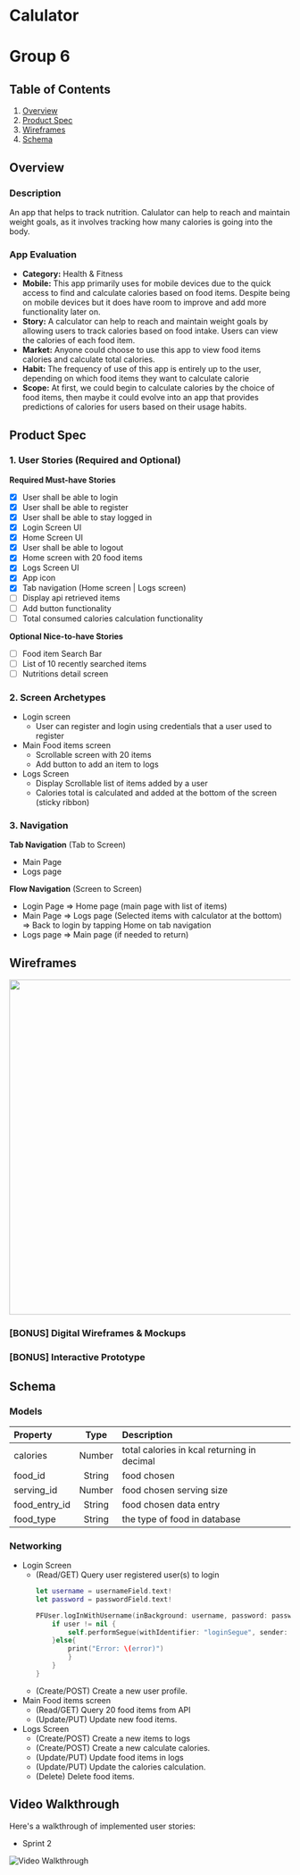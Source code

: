 # Calulator
# Group 6

## Table of Contents
1. [Overview](#Overview)
1. [Product Spec](#Product-Spec)
1. [Wireframes](#Wireframes)
2. [Schema](#Schema)

## Overview
### Description
An app that helps to track nutrition. Calulator can help to reach and maintain weight goals, as it involves tracking how many calories is going into the body.

### App Evaluation
- **Category:** Health & Fitness
- **Mobile:** This app primarily uses for mobile devices due to the quick access to find and calculate calories based on food items. Despite being on mobile devices but it does have room to improve and add more functionality later on. 
- **Story:** A calculator can help to reach and maintain weight goals by allowing users to track calories based on food intake. Users can view the calories of each food item. 
- **Market:** Anyone could choose to use this app to view food items calories and calculate total calories.
- **Habit:** The frequency of use of this app is entirely up to the user, depending on which food items they want to calculate calorie
- **Scope:** At first, we could begin to calculate calories by the choice of food items, then maybe it could evolve into an app that provides predictions of calories for users based on their usage habits. 

## Product Spec

### 1. User Stories (Required and Optional)

**Required Must-have Stories**

- [x] User shall be able to login
- [x] User shall be able to register
- [x] User shall be able to stay logged in
- [x] Login Screen UI
- [x] Home Screen UI
- [x] User shall be able to logout
- [x] Home screen with 20 food items
- [x] Logs Screen UI
- [x] App icon
- [x] Tab navigation (Home screen | Logs screen)
- [ ] Display api retrieved items 
- [ ] Add button functionality
- [ ] Total consumed calories calculation functionality

**Optional Nice-to-have Stories**

- [ ] Food item Search Bar
- [ ] List of 10 recently searched items
- [ ] Nutritions detail screen

### 2. Screen Archetypes

* Login screen
    * User can register and login using credentials that a user used to register
* Main Food items screen
    * Scrollable screen with 20 items
    * Add button to add an item to logs
* Logs Screen
    * Display Scrollable list of items added by a user
    * Calories total is calculated and added at the bottom of the screen (sticky ribbon)

### 3. Navigation

**Tab Navigation** (Tab to Screen)

* Main Page
* Logs page

**Flow Navigation** (Screen to Screen)

* Login Page
   => Home page (main page with list of items)
* Main Page
   => Logs page (Selected items with calculator at the bottom)
   => Back to login by tapping Home on tab navigation
* Logs page
   => Main page (if needed to return)
   

## Wireframes 
<img src="https://i.imgur.com/gZLIjVX.jpg" width=600>

### [BONUS] Digital Wireframes & Mockups

### [BONUS] Interactive Prototype

## Schema 


### Models
| Property     | Type    | Description                    |
| :---         |     :---:      |          :--- |
| calories     | Number   | total calories in kcal returning in decimal                          |
| food_id      | String  | food chosen                    | 
| serving_id  | Number  | food chosen serving size          |
| food_entry_id| String  | food chosen data entry         |
| food_type    | String  | the type of food in database   |


### Networking
   - Login Screen
      - (Read/GET) Query user registered user(s) to login
        ```swift
        let username = usernameField.text!
        let password = passwordField.text!
        
        PFUser.logInWithUsername(inBackground: username, password: password) { (user, error) in
            if user != nil {
                self.performSegue(withIdentifier: "loginSegue", sender: nil)
            }else{
                print("Error: \(error)")
                }
            }
        }
         ```
     - (Create/POST) Create a new user profile.
   - Main Food items screen
      - (Read/GET) Query 20 food items from API
      - (Update/PUT) Update new food items.
   - Logs Screen
      - (Create/POST) Create a new items to logs
      - (Create/POST) Create a new calculate calories.
      - (Update/PUT) Update food items in logs
      - (Update/PUT) Update the calories calculation.
      - (Delete) Delete food items.
## Video Walkthrough

Here's a walkthrough of implemented user stories:

* Sprint 2

<img src='https://media.giphy.com/media/mLC0dZBv0BR9zRe6CT/giphy.gif' title='Video Walkthrough' width='' alt='Video Walkthrough' />
